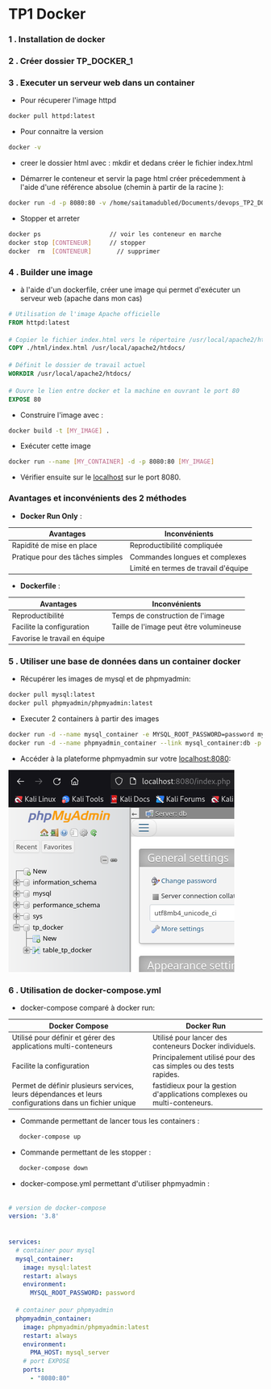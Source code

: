 # TP1 Docker
### 1 . Installation de docker
### 2 . Créer dossier TP_DOCKER_1
### 3 . Executer un serveur web dans un container 
   - Pour récuperer l'image httpd
   ```bash
   docker pull httpd:latest 
   ```

   -  Pour connaitre la version
   ```bash 
   docker -v  
   ```

   - creer le dossier html avec : mkdir et dedans créer le fichier index.html

   - Démarrer le conteneur et servir la page html créer précedemment à l'aide d'une référence absolue (chemin à partir de la racine ):
   ```bash 
   docker run -d -p 8080:80 -v /home/saitamadubled/Documents/devops_TP2_DOCKER_ynov/TP_DOCKER_1/html/index.html:/usr/local/apache2/htdocs/index.html  httpd:latest
   ```

   - Stopper et arreter 
   ```bash 
   docker ps                   // voir les conteneur en marche
   docker stop [CONTENEUR]     // stopper
   docker  rm  [CONTENEUR]       // supprimer
   ```

### 4 . Builder une image
   
- à l'aide d'un dockerfile, créer une image qui permet d'exécuter un serveur web (apache dans mon cas)

```Dockerfile 
# Utilisation de l'image Apache officielle
FROM httpd:latest

# Copier le fichier index.html vers le répertoire /usr/local/apache2/htdocs/ du conteneur
COPY ./html/index.html /usr/local/apache2/htdocs/

# Définit le dossier de travail actuel
WORKDIR /usr/local/apache2/htdocs/

# Ouvre le lien entre docker et la machine en ouvrant le port 80
EXPOSE 80
```

- Construire l'image avec :
```bash 
docker build -t [MY_IMAGE] .
```
- Exécuter cette image
```bash 
docker run --name [MY_CONTAINER] -d -p 8080:80 [MY_IMAGE]
```
- Vérifier ensuite sur le [localhost](http://localhost:8080/) sur le port 8080.

### Avantages et inconvénients des 2 méthodes

- **Docker Run Only** :

| Avantages  | Inconvénients   | 
|-------------------------|-----------------------------|
| Rapidité de mise en place | Reproductibilité compliquée |
| Pratique pour des tâches simples | Commandes longues et complexes |
| | Limité en termes de travail d'équipe |

- **Dockerfile** :

| Avantages  | Inconvénients   | 
|-------------------------|-----------------------------|
| Reproductibilité | Temps de construction de l'image |
| Facilite la configuration | Taille de l'image peut être volumineuse |
| Favorise le travail en équipe |  ||

### 5 . Utiliser une base de données dans un container docker

   - Récupérer les images de mysql et de phpmyadmin:
```bash 
docker pull mysql:latest
docker pull phpmyadmin/phpmyadmin:latest
```
   - Executer 2 containers à partir des images

```bash 
docker run -d --name mysql_container -e MYSQL_ROOT_PASSWORD=password mysql:latest
docker run -d --name phpmyadmin_container --link mysql_container:db -p 8080:80 phpmyadmin/phpmyadmin:latest
```

  - Accéder à la plateforme phpmyadmin sur votre [localhost:8080](http://localhost:8080/):

![Phpmyadmin](./image.png)

### 6 . Utilisation de docker-compose.yml

   - docker-compose comparé à docker run:
   
| **Docker Compose**  | **Docker Run**   | 
|-------------------------|-----------------------------|
| Utilisé pour définir et gérer des applications multi-conteneurs | Utilisé pour lancer des conteneurs Docker individuels. |
| Facilite la configuration | Principalement utilisé pour des cas simples ou des tests rapides.|
| Permet de définir plusieurs services, leurs dépendances et leurs configurations dans un fichier unique| fastidieux pour la gestion d'applications complexes ou multi-conteneurs. ||

   - Commande permettant de lancer tous les containers :
```bash 
   docker-compose up 
```
   - Commande permettant de les stopper :
```bash 
   docker-compose down
```
   - docker-compose.yml permettant d'utiliser phpmyadmin :

```docker-compose.yml 

# version de docker-compose
version: '3.8'


services:
  # container pour mysql
  mysql_container:
    image: mysql:latest
    restart: always
    environment:
      MYSQL_ROOT_PASSWORD: password

  # container pour phpmyadmin
  phpmyadmin_container:
    image: phpmyadmin/phpmyadmin:latest
    restart: always
    environment:
      PMA_HOST: mysql_server
    # port EXPOSE
    ports:
      - "8080:80"
```
